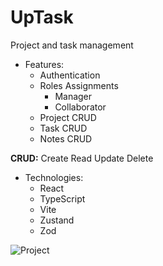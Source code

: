 # UpTask

Project and task management

* Features:
  * Authentication
  * Roles Assignments
    * Manager
    * Collaborator
  * Project CRUD
  * Task CRUD
  * Notes CRUD

**CRUD:** Create Read Update Delete

* Technologies:
  * React
  * TypeScript
  * Vite
  * Zustand
  * Zod

![Project](https://res.cloudinary.com/dpkebjgcc/image/upload/v1727867181/UpTask_ipwpmq.png)

